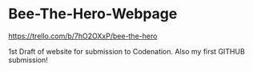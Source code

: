 # Bee-The-Hero-Webpage
https://trello.com/b/7hO2OXxP/bee-the-hero

1st Draft of website for submission to Codenation. Also my first GITHUB submission!
